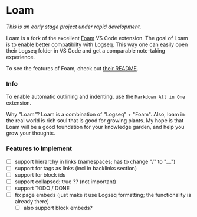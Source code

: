 # Loam

_This is an early stage project under rapid development._

Loam is a fork of the excellent [Foam](https://github.com/foambubble/foam) VS Code extension. The goal of Loam is to enable better compatibilty with Logseq. This way one can easily open their Logseq folder in VS Code and get a comparable note-taking experience.

To see the features of Foam, check out [their README](https://github.com/foambubble/foam/blob/master/readme.md).

### Info

To enable automatic outlining and indenting, use the `Markdown All in One` extension.

Why "Loam"? Loam is a combination of "Logseq" + "Foam". Also, loam in the real world is rich soul that is good for growing plants. My hope is that Loam will be a good foundation for your knowledge garden, and help you grow your thoughts.

### Features to Implement

- [ ] support hierarchy in links (namespaces; has to change "/" to "\_\_")
- [ ] support for tags as links (incl in backlinks section)
- [ ] support for block ids
- [ ] support collapsed::true ?? (not important)
- [ ] support TODO / DONE
- [ ] fix page embeds (just make it use Logseq formatting; the functionality is already there)
  - [ ] also support block embeds?
